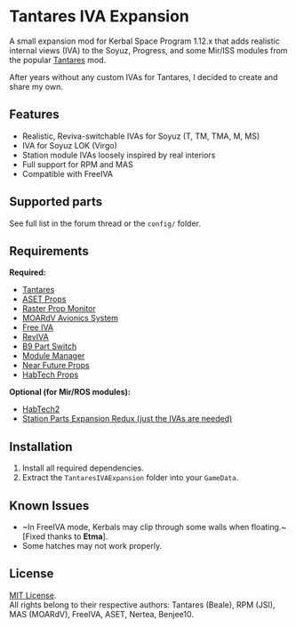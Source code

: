 # Tantares IVA Expansion

A small expansion mod for Kerbal Space Program 1.12.x that adds realistic internal views (IVA) to the Soyuz, Progress, and some Mir/ISS modules from the popular [Tantares](https://github.com/Tantares/Tantares) mod.

After years without any custom IVAs for Tantares, I decided to create and share my own.

## Features

- Realistic, Reviva-switchable IVAs for Soyuz (T, TM, TMA, M, MS)
- IVA for Soyuz LOK (Virgo)
- Station module IVAs loosely inspired by real interiors
- Full support for RPM and MAS
- Compatible with FreeIVA

## Supported parts

See full list in the forum thread or the `config/` folder.

## Requirements

**Required:**
- [Tantares](https://github.com/Tantares/Tantares/releases)
- [ASET Props](https://github.com/StoneBlue/ASET-Consolidated-Avionics/releases)
- [Raster Prop Monitor](https://github.com/FirstPersonKSP/RasterPropMonitor/releases)
- [MOARdV Avionics System](https://github.com/FirstPersonKSP/AvionicsSystems/releases)
- [Free IVA](https://github.com/FirstPersonKSP/FreeIva/releases)
- [RevIVA](https://github.com/FirstPersonKSP/reviva/releases)
- [B9 Part Switch](https://github.com/blowfishpro/B9PartSwitch/releases)
- [Module Manager](https://github.com/sarbian/ModuleManager/releases)
- [Near Future Props](https://github.com/post-kerbin-mining-corporation/NearFutureProps/releases)
- [HabTech Props](https://github.com/benjee10/HabTechProps/releases)

**Optional (for Mir/ROS modules):**
- [HabTech2](https://github.com/benjee10/HabTech2/releases)
- [Station Parts Expansion Redux (just the IVAs are needed)](https://github.com/post-kerbin-mining-corporation/StationPartsExpansionRedux/releases)

## Installation

1. Install all required dependencies.
2. Extract the `TantaresIVAExpansion` folder into your `GameData`.

## Known Issues

- ~In FreeIVA mode, Kerbals may clip through some walls when floating.~ [Fixed thanks to **Etma**].
- Some hatches may not work properly.

## License

[MIT License](https://opensource.org/license/mit).  
All rights belong to their respective authors: Tantares (Beale), RPM (JSI), MAS (MOARdV), FreeIVA, ASET, Nertea, Benjee10.

